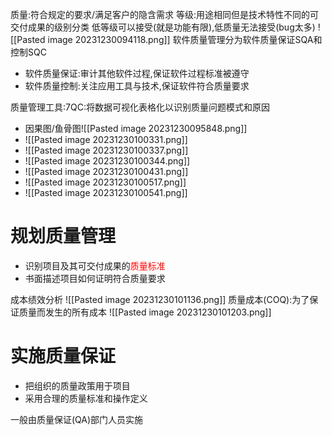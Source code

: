 质量:符合规定的要求/满足客户的隐含需求
等级:用途相同但是技术特性不同的可交付成果的级别分类
低等级可以接受(就是功能有限),低质量无法接受(bug太多)
![[Pasted image 20231230094118.png]]
软件质量管理分为软件质量保证SQA和控制SQC
- 软件质量保证:审计其他软件过程,保证软件过程标准被遵守
- 软件质量控制:关注应用工具与技术,保证软件符合质量要求

质量管理工具:7QC:将数据可视化表格化以识别质量问题模式和原因
- 因果图/鱼骨图![[Pasted image 20231230095848.png]]
- ![[Pasted image 20231230100331.png]]
- ![[Pasted image 20231230100337.png]]
- ![[Pasted image 20231230100344.png]]
- ![[Pasted image 20231230100431.png]]
- ![[Pasted image 20231230100517.png]]
- ![[Pasted image 20231230100541.png]]
# 规划质量管理
- 识别项目及其可交付成果的<font color="#ff0000">质量标准</font>
- 书面描述项目如何证明符合质量要求

成本绩效分析
![[Pasted image 20231230101136.png]]
质量成本(COQ):为了保证质量而发生的所有成本
![[Pasted image 20231230101203.png]]
# 实施质量保证
- 把组织的质量政策用于项目
- 采用合理的质量标准和操作定义

一般由质量保证(QA)部门人员实施